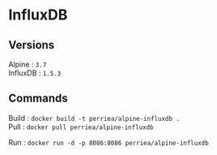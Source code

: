 # InfluxDB 

## Versions

Alpine : `3.7`   
InfluxDB : `1.5.3`   

## Commands

Build : `docker build -t perriea/alpine-influxdb .`   
Pull : `docker pull perriea/alpine-influxdb`   

Run : `docker run -d -p 8086:8086 perriea/alpine-influxdb`
